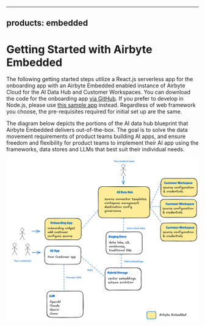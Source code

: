 
---
products: embedded
---

# Getting Started with Airbyte Embedded

The following getting started steps utilize a React.js serverless app for the onboarding app with an Airbyte Embedded enabled instance of Airbyte Cloud for the AI Data Hub and Customer Workspaces. You can download the code for the onboarding app [via GitHub](https://github.com/airbytehq/embedded-sampleweb-reactjs). If you prefer to develop in Node.js, please use [this sample app](https://github.com/airbytehq/embedded-sampleweb-nodejs) instead. Regardless of web framework you choose, the pre-requisites required for initial set up are the same.

The diagram below depicts the portions of the AI data hub blueprint that  Airbyte Embedded delivers out-of-the-box. The goal is to solve the data movement requirements of product teams building AI apps, and ensure freedom and flexibility for product teams to implement their AI app using the frameworks, data stores and LLMs that best suit their individual needs.

![Airbyte Embedded implements aspects of the data hub blueprint.](./assets/embedded-blueprint-overview.png)
